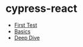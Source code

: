 # cypress-react

-  [First Test](https://github.com/AlexisCast/cypress-react/tree/section1/Intro)
-  [Basics ](https://github.com/AlexisCast/cypress-react/tree/section2/Basics)
-  [Deep Dive](https://github.com/AlexisCast/cypress-react/tree/section3/DeepDive_Select_Act_Assert)